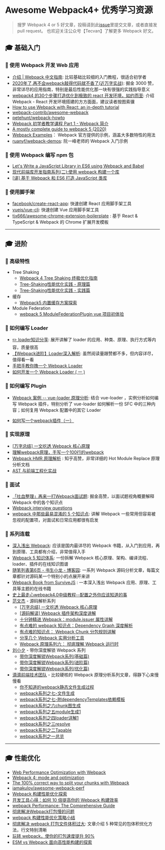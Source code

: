 # Awesome Webpack4+ 优秀学习资源

> 搜罗 Webpack 4 or 5 好文章，投稿请到此[issue](https://github.com/Tecvan-fe/awesome-webpack-zh_cn/issues/1)里提交文章，或者直接发pull request。
> 也欢迎关注公众号【Tecvan】了解更多 Webpack 好文。

## :mortar_board: 基础入门

### :closed_book: 使用 Webpack 开发 Web 应用

- [介绍 | Webpack 中文指南](https://zhaoda.net/webpack-handbook/index.html): 比较基础比较细的入门教程，很适合初学者
- [2020年了,再不会webpack敲得代码就不香了(近万字实战)](https://juejin.cn/post/6844904031240863758#heading-0): 掘金 3000 赞，非常详尽的应用指南，特别是最后性能优化那一块有很强的实践指导意义
- [webpack4 的30个步骤打造优化到极致的 react 开发环境，如约而至](https://juejin.cn/post/6844903862898262024#heading-0): 介绍 Webpack - React 开发环境搭建的方方面面，建议读者按图索骥
- [How to use Webpack with React: an in-depth tutorial](https://www.freecodecamp.org/news/learn-webpack-for-react-a36d4cac5060/)
- [webpack-contrib/awesome-webpack](https://github.com/webpack-contrib/awesome-webpack)
- [petehunt/webpack-howto](https://github.com/petehunt/webpack-howto/blob/master/README-zh.md)
- [Webpack 初学者教学课程 Part 1 - Webpack 简介](https://github.com/AriaFallah/WebpackTutorial/tree/master/zh-cn/part1)
- [A mostly complete guide to webpack 5 \(2020\)](https://www.valentinog.com/blog/webpack/)
- [Webpack Examples](https://github.com/webpack/webpack/tree/master/examples)： Webpack 官方提供的示例，涵盖大多数特性的用法
- [ruanyf/webpack-demos](https://github.com/ruanyf/webpack-demos): 阮一峰老师的 Webpack 入门示例


### :closed_book: 使用 Webpack 编写 npm 包

- [Let's Write a JavaScript Library in ES6 using Webpack and Babel](https://www.loginradius.com/blog/async/write-a-javascript-library-using-webpack-and-babel/)
- [现代前端库开发指南系列\(二\):使用 webpack 构建一个库](https://juejin.cn/post/6844904021291958286)
- [[译] 基于 Webpack 和 ES6 打造 JavaScript 类库](https://github.com/cssmagic/blog/issues/56)

### :closed_book: 使用脚手架

- [facebook/create-react-app](https://github.com/facebook/create-react-app): 快速创建 React 应用脚手架工具
- [vuejs/vue-cli](https://github.com/vuejs/vue-cli): 快速创建 Vue 应用脚手架工具
- [tjx666/awesome-chrome-extension-boilerplate](https://github.com/tjx666/awesome-chrome-extension-boilerplate) : 基于 React \& TypeScript \& Webpack 的 Chrome 扩展开发模板

<hr />

## :mortar_board: 进阶

### :closed_book: 高级特性

- Tree Shaking
  - [Webpack 4 Tree Shaking 终极优化指南](https://juejin.cn/post/6844903998634328072)
  - [Tree-Shaking性能优化实践 - 原理篇](https://juejin.cn/post/6844903544756109319)
  - [Tree-Shaking性能优化实践 - 实践篇](https://juejin.cn/post/6844903544760336398)
- 缓存
  - [Webpack5 内置缓存方案探索](https://juejin.cn/post/6847902218570432520)
- Module Federation
  - [webpack 5 ModuleFederationPlugin vue 项目初体验](https://juejin.cn/post/6883408771322740743)

### :closed_book: 如何编写 Loader

- [✏️ loader知识分享](https://juejin.cn/post/6950092728919130126): 展开讲解了 loader 的应用、种类、原理、执行方式等内容，质量很高
- [【Webpack进阶】Loader深入解析](https://zhuanlan.zhihu.com/p/360421184): 虽然阅读量跟赞都不多，但内容详尽，值得看一看
- [手把手教你撸一个 Webpack Loader](https://juejin.cn/post/6844903555673882632)
- [如何开发一个 Webpack Loader \( 一 \)](https://github.com/joeyguo/blog/issues/4)

### :closed_book: 如何编写 Plugin

- [Webpack 案例 -- vue-loader 原理分析](https://juejin.cn/post/6937125495439900685): 结合 vue-loader ，实例分析如何编写 Webpack 插件，特别分析了 vue-loader 如何解析一份 SFC 中的三种内容；如何复用 Webpack 配置中的其它 Loader

- [如何写一个webpack插件（一）](https://github.com/lcxfs1991/blog/issues/1)

### :closed_book: 实现原理

- [[万字总结] 一文吃透 Webpack 核心原理](https://mp.weixin.qq.com/s/SbJNbSVzSPSKBe2YStn2Zw)
- [理解webpack原理，手写一个100行的webpack](https://zhuanlan.zhihu.com/p/58151131)
- [Webpack HMR 原理解析](https://zhuanlan.zhihu.com/p/30669007) : 知乎高赞，非常详细的 Hot Module Replace 原理分析文档
- [AST 与前端工程化实战](https://mp.weixin.qq.com/s/2ACQ0KwdB0ph3sqj2iK-uA)

### :closed_book: 面试

- [「吐血整理」再来一打Webpack面试题](https://juejin.cn/post/6844904094281236487#heading-0): 掘金高赞，以面试题视角概要解释 Webpack 中的各个知识点
- [Webpack interview questions](https://github.com/styopdev/webpack-interview-questions)
- [webpack 中那些最易混淆的 5 个知识点](https://juejin.cn/post/6844904007362674701): 讲解 Webpack 一些常用但容易被忽视的配置项，对面试和日常应用都很有启发

### :closed_book: 系列连载

- [深入浅出 Webpack](https://webpack.wuhaolin.cn/): 应该是国内最详尽的 Webpack 书籍，从入门到应用，再到原理、工具都有介绍，非常值得入手
- [Webpack 5 知识体系](https://gitmind.cn/app/doc/fac1c196e29b8f9052239f16cff7d4c7): 一份拆解 Webpack 核心原理、架构、编译流程、loader、插件的在线知识图谱
- [随笔列表第6页 - 书生小龙 - 博客园](https://www.cnblogs.com/QH-Jimmy/default.html?page=6): 一系列 Webpack 源码分析文章，每篇文章都针对源码某一个特别小的点展开来讲
- [Webpack Book from SurviveJS](https://survivejs.com/webpack/foreword/) : 一本深入浅出 Webpack 应用、原理、工具等主题的在线书籍
- [史上最走心webpack4.0中级教程--配置之外你应该知道的事](https://www.cnblogs.com/dashnowords/p/9572755.html)
- [范文杰](https://www.zhihu.com/people/tec-van/posts) - 源码解析系列
  - [[万字总结] 一文吃透 Webpack 核心原理](https://mp.weixin.qq.com/s/SbJNbSVzSPSKBe2YStn2Zw)
  - [[源码解读] Webpack 插件架构深度讲解](https://mp.weixin.qq.com/s/tXkGx6Ckt9ucT2o8tNM-8w)
  - [十分钟精进 Webpack：module.issuer 属性详解](https://mp.weixin.qq.com/s/QkXFOHNpL0PRQtCcWIaX-g)
  - [有点难的 webpack 知识点：Dependency Graph 深度解析](https://mp.weixin.qq.com/s/kr73Epnn6wAx9DH7KRVUaA)
  - [有点难的知识点： Webpack Chunk 分包规则详解](https://mp.weixin.qq.com/s/dFrRY_ntUwmIOXzs8TYcFQ)
  - [分享几个 Webpack 实用分析工具](https://mp.weixin.qq.com/s/A0udBhvNoA0o-kX1B0rt9A)
  - [Webpack 原理系列六： 彻底理解 Webpack 运行时](https://mp.weixin.qq.com/s/nkBvbwpzeb0fzG02HXta8A)
- [刘小夕](https://juejin.cn/user/3368559358523944) - 带你深度解锁 Webpack 系列
  - [带你深度解锁Webpack系列\(基础篇\)](https://juejin.cn/post/6844904079219490830)
  - [带你深度解锁Webpack系列\(进阶篇\)](https://juejin.cn/post/6844904084927938567)
  - [带你深度解锁Webpack系列\(优化篇\)](https://juejin.cn/post/6844904093463347208)
- [滴滴前端技术团队](https://juejin.cn/team/6943816493473726472/posts) - 比较硬核的 Webpack 原理分析系列文章，得静下心来慢慢看
  - [你不知道的webpack静态文件生成过程](https://juejin.cn/post/6959449526197288996)
  - [webpack系列之七-文件生成](https://juejin.cn/post/6844903925179482119)
  - [webpack系列之七-附dependencyTemplates依赖模板](https://juejin.cn/post/6844903925171093518)
  - [webpack系列之六chunk图生成](https://juejin.cn/post/6844903864592777229)
  - [webpack系列之五module生成1](https://juejin.cn/post/6844903830266576909)
  - [webpack系列之四loader详解1](https://juejin.cn/post/6844903780769595405)
  - [webpack系列之三resolve](https://juejin.cn/post/6844903779712630797)
  - [webpack系列之二Tapable](https://juejin.cn/post/6844903750729990152)
  - [webpack系列之一总览](https://juejin.cn/post/6844903726981840904)

<hr />

## :mortar_board: 性能优化

- [Web Performance Optimization with Webpack](https://developers.google.com/web/fundamentals/performance/webpack/)
- [Webpack 4: mode and optimization](https://medium.com/webpack/webpack-4-mode-and-optimization-5423a6bc597a)
- [The 100\% correct way to split your chunks with Webpack](https://medium.com/hackernoon/the-100-correct-way-to-split-your-chunks-with-webpack-f8a9df5b7758)
- [iamakulov/awesome-webpack-perf](https://github.com/iamakulov/awesome-webpack-perf)
- [Webpack 构建性能优化探索](https://github.com/pigcan/blog/issues/1)
- [开发工具心得：如何 10 倍提高你的 Webpack 构建效率](https://segmentfault.com/a/1190000005770042)
- [webpack Performance: The Comprehensive Guide](https://github.com/lcxfs1991/blog/issues/15)
- [彻底解决Webpack打包慢的问题](https://segmentfault.com/a/1190000006087638)
- [webpack 构建性能优化策略小结](https://segmentfault.com/a/1190000007891318)
- [彻底解决 webpack 打包文件体积过大](https://www.jianshu.com/p/a64735eb0e2b): 文章介绍 5 种常见的包体积优化方法，行文特别清晰
- [玩转 webpack，使你的打包速度提升 90\%](https://juejin.cn/post/6844904071736852487)
- [ESM vs Webpack 面向高性能构建的探索](https://juejin.cn/post/6947890290896142350)